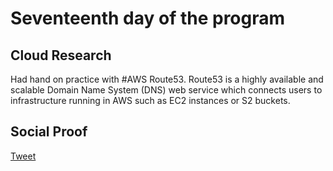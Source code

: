 <!--This is a template you can use for quick progress days. It removes a lot of the steps we encourage you to share in the longer template 000-DAY-ARTICLE-LONG-TEMPLATE.MD-->

# Seventeenth day of the program

## Cloud Research

Had hand on practice with #AWS Route53. Route53 is a highly available and scalable Domain Name System (DNS) web service which connects users to infrastructure running in AWS such as EC2 instances or S2 buckets.

## Social Proof

[Tweet](https://twitter.com/syed2048/status/1386840494211227648)
 